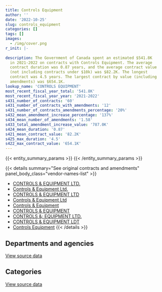 ```yaml
---
title: Controls Equipment
author: ''
date: '2022-10-25'
slug: controls_equipment
categories: []
tags: []
images:
  - /img/cover.png
r_init: |-
  
description: The Government of Canada spent an estimated $541.8K
  in 2021-2022 on contracts with Controls Equipment. The average
  contract duration was 0.87 years, and the average contract value
  (not including contracts under $10k) was $82.2K. The longest
  contract was 4.5 years. The largest contract by value (including
  amendments) was $654.1K.
lookup_name: 'CONTROLS EQUIPMENT'
most_recent_fiscal_year_total: '541.8K'
most_recent_fiscal_year_year: '2021-2022'
s431_number_of_contracts: '60'
s431_number_of_contracts_with_amendments: '12'
s431_number_of_contracts_amendments_percentage: '20%'
s432_mean_amendment_increase_percentage: '137%'
s434_mean_number_of_amendments: '1.58'
s433_total_amendment_increase_value: '787.0K'
s424_mean_duration: '0.87'
s421_mean_contract_value: '82.2K'
s425_max_duration: '4.5'
s422_max_contract_value: '654.1K'
---
```


<script src="/rmarkdown-libs/htmlwidgets/htmlwidgets.js"></script>
<link href="/rmarkdown-libs/datatables-css/datatables-crosstalk.css" rel="stylesheet" />
<script src="/rmarkdown-libs/datatables-binding/datatables.js"></script>
<script src="/rmarkdown-libs/jquery/jquery-3.6.0.min.js"></script>
<link href="/rmarkdown-libs/dt-core-bootstrap/css/dataTables.bootstrap.min.css" rel="stylesheet" />
<link href="/rmarkdown-libs/dt-core-bootstrap/css/dataTables.bootstrap.extra.css" rel="stylesheet" />
<script src="/rmarkdown-libs/dt-core-bootstrap/js/jquery.dataTables.min.js"></script>
<script src="/rmarkdown-libs/dt-core-bootstrap/js/dataTables.bootstrap.min.js"></script>
<link href="/rmarkdown-libs/crosstalk/css/crosstalk.min.css" rel="stylesheet" />
<script src="/rmarkdown-libs/crosstalk/js/crosstalk.min.js"></script>
<script src="/rmarkdown-libs/htmlwidgets/htmlwidgets.js"></script>
<link href="/rmarkdown-libs/datatables-css/datatables-crosstalk.css" rel="stylesheet" />
<script src="/rmarkdown-libs/datatables-binding/datatables.js"></script>
<script src="/rmarkdown-libs/jquery/jquery-3.6.0.min.js"></script>
<link href="/rmarkdown-libs/dt-core-bootstrap/css/dataTables.bootstrap.min.css" rel="stylesheet" />
<link href="/rmarkdown-libs/dt-core-bootstrap/css/dataTables.bootstrap.extra.css" rel="stylesheet" />
<script src="/rmarkdown-libs/dt-core-bootstrap/js/jquery.dataTables.min.js"></script>
<script src="/rmarkdown-libs/dt-core-bootstrap/js/dataTables.bootstrap.min.js"></script>
<link href="/rmarkdown-libs/crosstalk/css/crosstalk.min.css" rel="stylesheet" />
<script src="/rmarkdown-libs/crosstalk/js/crosstalk.min.js"></script>

{{< entity_summary_params >}}
{{< /entity_summary_params >}}

{{< details summary="See original contracts and amendments" panel_body_class="vendor-names-list" >}}
- [CONTROLS & EQUIPMENT LTD.](https://search.open.canada.ca/en/ct/?sort=contract_value_f%20desc&page=1&search_text=%22CONTROLS%20%26%20EQUIPMENT%20LTD.%22)
- [Controls & Equipment Ltd.](https://search.open.canada.ca/en/ct/?sort=contract_value_f%20desc&page=1&search_text=%22Controls%20%26%20Equipment%20Ltd.%22)
- [CONTROLS & EQUIPMENT LTD](https://search.open.canada.ca/en/ct/?sort=contract_value_f%20desc&page=1&search_text=%22CONTROLS%20%26%20EQUIPMENT%20LTD%22)
- [Controls & Equipment Ltd](https://search.open.canada.ca/en/ct/?sort=contract_value_f%20desc&page=1&search_text=%22Controls%20%26%20Equipment%20Ltd%22)
- [Controls & Equipment](https://search.open.canada.ca/en/ct/?sort=contract_value_f%20desc&page=1&search_text=%22Controls%20%26%20Equipment%22)
- [CONTROLS & EQUIPMENT](https://search.open.canada.ca/en/ct/?sort=contract_value_f%20desc&page=1&search_text=%22CONTROLS%20%26%20EQUIPMENT%22)
- [CONTROLS &; EQUIPMENT LTD.](https://search.open.canada.ca/en/ct/?sort=contract_value_f%20desc&page=1&search_text=%22CONTROLS%20%26%3b%20EQUIPMENT%20LTD.%22)
- [CONTROLS & EQUIPMENT LDT](https://search.open.canada.ca/en/ct/?sort=contract_value_f%20desc&page=1&search_text=%22CONTROLS%20%26%20EQUIPMENT%20LDT%22)
- [Controls Equipment](https://search.open.canada.ca/en/ct/?sort=contract_value_f%20desc&page=1&search_text=%22Controls%20Equipment%22)
{{< /details >}}

## Departments and agencies

<div id="htmlwidget-1" style="width:100%;height:auto;" class="datatables html-widget"></div>
<script type="application/json" data-for="htmlwidget-1">{"x":{"style":"bootstrap","filter":"none","vertical":false,"data":[["<a href=\"/departments/aafc-aac/\">Agriculture and Agri-Food Canada<\/a>","<a href=\"/departments/cfia-acia/\">Canadian Food Inspection Agency<\/a>","<a href=\"/departments/dfo-mpo/\">Fisheries and Oceans Canada<\/a>","<a href=\"/departments/dnd-mdn/\">National Defence<\/a>","<a href=\"/departments/pwgsc-tpsgc/\">Public Services and Procurement Canada<\/a>","<a href=\"/departments/rcmp-grc/\">Royal Canadian Mounted Police<\/a>"],[98828.22,null,null,242201.01,350899.31,null],[81695.96,15985,null,438517.56,359205.12,null],[42469.15,null,299003.45,422475.21,null,null],[68259.1,15534.15,10228.17,262941.17,170268.6,14594.94]],"container":"<table class=\"table table-striped table-hover row-border order-column display\">\n  <thead>\n    <tr>\n      <th>Department<\/th>\n      <th>2018-2019<\/th>\n      <th>2019-2020<\/th>\n      <th>2020-2021<\/th>\n      <th>2021-2022<\/th>\n    <\/tr>\n  <\/thead>\n<\/table>","options":{"order":[[4,"desc"]],"pageLength":10,"autoWidth":true,"columnDefs":[{"targets":1,"render":"function(data, type, row, meta) {\n    return type !== 'display' ? data : DTWidget.formatCurrency(data, \"$\", 2, 3, \",\", \".\", true, null);\n  }"},{"targets":2,"render":"function(data, type, row, meta) {\n    return type !== 'display' ? data : DTWidget.formatCurrency(data, \"$\", 2, 3, \",\", \".\", true, null);\n  }"},{"targets":3,"render":"function(data, type, row, meta) {\n    return type !== 'display' ? data : DTWidget.formatCurrency(data, \"$\", 2, 3, \",\", \".\", true, null);\n  }"},{"targets":4,"render":"function(data, type, row, meta) {\n    return type !== 'display' ? data : DTWidget.formatCurrency(data, \"$\", 2, 3, \",\", \".\", true, null);\n  }"},{"width":"16%","targets":[1,2,3,4]},{"className":"dt-right","targets":[1,2,3,4]}],"orderClasses":false}},"evals":["options.columnDefs.0.render","options.columnDefs.1.render","options.columnDefs.2.render","options.columnDefs.3.render"],"jsHooks":[]}</script>
<p class="text-right">
<a href="https://github.com/GoC-Spending/contracts-data/tree/main/data/out/vendors/controls_equipment/summary_by_fiscal_year_by_department.csv" class="source-data-link btn btn-link">View source data</a>
</p>

## Categories

<div id="htmlwidget-2" style="width:100%;height:auto;" class="datatables html-widget"></div>
<script type="application/json" data-for="htmlwidget-2">{"x":{"style":"bootstrap","filter":"none","vertical":false,"data":[["<a href=\"/categories/facilities_and_construction/\">Facilities and construction<\/a>","<a href=\"/categories/defence/\">Defence<\/a>","<a href=\"/categories/professional_services/\">Professional services<\/a>","<a href=\"/categories/information_technology/\">Information technology<\/a>","<a href=\"/categories/industrial_products_and_services/\">Industrial products and services<\/a>","<a href=\"/categories/human_capital/\">Human capital<\/a>"],[130387.28,14158.8,90345.83,null,162166.76,294869.88],[129058.71,null,90593.35,null,316546.47,359205.12],[357881.95,null,132481.83,null,273584.03,null],[214560.27,null,176614.7,14594.94,136056.22,null]],"container":"<table class=\"table table-striped table-hover row-border order-column display\">\n  <thead>\n    <tr>\n      <th>Category<\/th>\n      <th>2018-2019<\/th>\n      <th>2019-2020<\/th>\n      <th>2020-2021<\/th>\n      <th>2021-2022<\/th>\n    <\/tr>\n  <\/thead>\n<\/table>","options":{"order":[[4,"desc"]],"dom":"t","pageLength":30,"autoWidth":true,"columnDefs":[{"targets":1,"render":"function(data, type, row, meta) {\n    return type !== 'display' ? data : DTWidget.formatCurrency(data, \"$\", 2, 3, \",\", \".\", true, null);\n  }"},{"targets":2,"render":"function(data, type, row, meta) {\n    return type !== 'display' ? data : DTWidget.formatCurrency(data, \"$\", 2, 3, \",\", \".\", true, null);\n  }"},{"targets":3,"render":"function(data, type, row, meta) {\n    return type !== 'display' ? data : DTWidget.formatCurrency(data, \"$\", 2, 3, \",\", \".\", true, null);\n  }"},{"targets":4,"render":"function(data, type, row, meta) {\n    return type !== 'display' ? data : DTWidget.formatCurrency(data, \"$\", 2, 3, \",\", \".\", true, null);\n  }"},{"width":"16%","targets":[1,2,3,4]},{"className":"dt-right","targets":[1,2,3,4]}],"orderClasses":false,"lengthMenu":[10,25,30,50,100]}},"evals":["options.columnDefs.0.render","options.columnDefs.1.render","options.columnDefs.2.render","options.columnDefs.3.render"],"jsHooks":[]}</script>
<p class="text-right">
<a href="https://github.com/GoC-Spending/contracts-data/tree/main/data/out/vendors/controls_equipment/summary_by_fiscal_year_by_category.csv" class="source-data-link btn btn-link">View source data</a>
</p>
